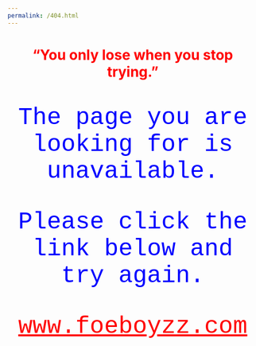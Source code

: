 ```yaml
---
permalink: /404.html
---
```


<html>
  <head>
    <style>
    p {
      color: blue;
      font-family: courier;
      font-size: 5vw;
      text-align: center;
    }
    a {
      color: red;
    }
    h1 {
      color: red;
      text-align: center;
    }
    </style>
  </head>
  <body>
    <h1>“You only lose when you stop trying.”</h1>
    <p>The page you are looking for is unavailable.</p>
    <p>Please click the link below and try again.</p>
    <p><a href = "https://www.foeboyzz.com" >www.foeboyzz.com</a></p>
  </body>
</html>
